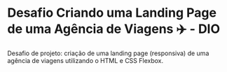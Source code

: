 # Desafio Criando uma Landing Page de uma Agência de Viagens ✈️ - DIO
Desafio de projeto: criação de uma landing page (responsiva) de uma agência de viagens utilizando o HTML e CSS Flexbox.
